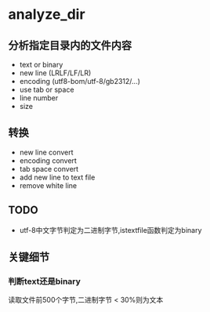 # analyze_dir

## 分析指定目录内的文件内容

* text or binary
* new line (LRLF/LF/LR)
* encoding (utf8-bom/utf-8/gb2312/...)
* use tab or space
* line number
* size

## 转换

* new line convert
* encoding convert
* tab space convert
* add new line to text file
* remove white line

## TODO
* utf-8中文字节判定为二进制字节,istextfile函数判定为binary

## 关键细节

### 判断text还是binary
读取文件前500个字节,二进制字节 < 30%则为文本
